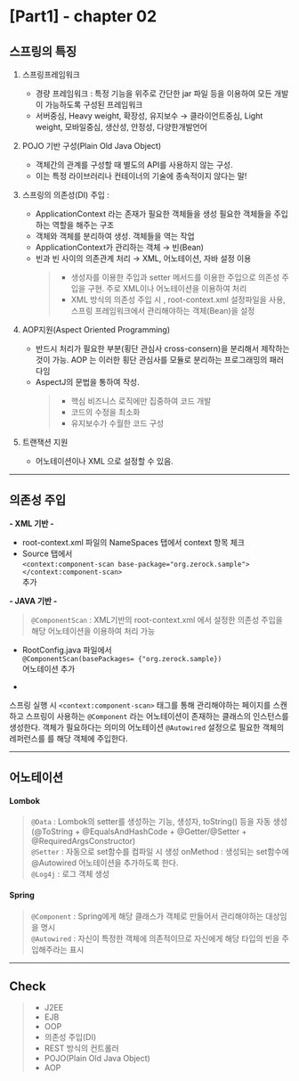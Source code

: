 [Part1] - chapter 02
=========================

스프링의 특징
-------

1. 스프링프레임워크   
   * 경량 프레임워크 : 특정 기능을 위주로 간단한 jar 파일 등을 이용하여 모든 개발이 가능하도록 구성된 프레임워크
   * 서버중심, Heavy weight, 확장성, 유지보수 
   → 클라이언트중심, Light weight, 모바일중심, 생산성, 안정성, 다양한개발언어

2. POJO 기반 구성(Plain Old Java Object)
   * 객체간의 관계를 구성할 때 별도의 API를 사용하지 않는 구성.
   * 이는 특정 라이브러리나 컨테이너의 기술에 종속적이지 않다는 말! 

3. 스프링의 의존성(DI) 주입 : 
   * ApplicationContext 라는 존재가 필요한 객체들을 생성
필요한 객체들을 주입하는 역할을 해주는 구조
   * 객체와 객체를 분리하여 생성. 객체들을 역는 작업
   * ApplicationContext가 관리하는 객체 → 빈(Bean)
   * 빈과 빈 사이의 의존관계 처리 → XML, 어노테이션, 자바 설정 이용
      >- 생성자를 이용한 주입과 setter 메서드를 이용한 주입으로 의존성 주입을 구현. 주로 XML이나 어노테이션을 이용하여 처리
      >- XML 방식의 의존성 주입 시 , root-context.xml 설정파일을 사용, 스프링 프레임워크에서 관리해야하는 객체(Bean)을 설정 

4. AOP지원(Aspect Oriented Programming)   
   * 반드시 처리가 필요한 부분(횡단 관심사 cross-consern)을 분리해서 제작하는 것이 가능. AOP 는 이러한 횡단 관심사를 모듈로 분리하는 프로그래밍의 패러다임   
   * AspectJ의 문법을 통하여 작성. 
      >- 핵심 비즈니스 로직에만 집중하여 코드 개발 
      >- 코드의 수정을 최소화
      >- 유지보수가 수월한 코드 구성 

5. 트랜잭션 지원 
   * 어노테이션이나 XML 으로 설정할 수 있음.

<hr />

의존성 주입 
-----

**- XML 기반 -** 
   - root-context.xml 파일의 NameSpaces 탭에서 context 항목 체크   
   - Source 탭에서   
      ```<context:component-scan base-package="org.zerock.sample"></context:component-scan>```    
   추가 
   
**- JAVA 기반 -**    
   > ```@ComponentScan``` : XML기반의 root-context.xml 에서 설정한 의존성 주입을 해당 어노테이션을 이용하여 처리 가능   
   
   - RootConfig.java 파일에서   
   ```@ComponentScan(basePackages= {"org.zerock.sample})```   
   어노테이션 추가

-

스프링 실행 시 ```<context:component-scan>``` 태그를 통해 관리해야하는 페이지를 스캔하고 스프링이 사용하는 ```@Component``` 라는 어노테이션이 존재하는 클래스의 인스턴스를 생성한다. 객체가 필요하다는 의미의 어노테이션 ```@Autowired``` 설정으로 필요한 객체의 레퍼런스를 를 해당 객체에 주입한다.   


<hr />

어노테이션
-------

#### Lombok 

> ```@Data``` : Lombok의 setter를 생성하는 기능, 생성자, toString() 등을 자동 생성 (@ToString + @EqualsAndHashCode + @Getter/@Setter + @RequiredArgsConstructor)   
> ```@Setter``` :  자동으로 set함수를 컴파일 시 생성
 > onMethod : 생성되는 set함수에 @Autowired 어노테이션을 추가하도록 한다.      
> ```@Log4j``` : 로그 객체 생성

#### Spring

> ```@Component``` : Spring에게 해당 클래스가 객체로 만들어서 관리해야하는 대상임을 명시   
> ```@Autowired``` : 자신이 특정한 객체에 의존적이므로 자신에게 해당 타입의 빈을 주입해주라는 표시

  
<hr />  


Check
-------
> - J2EE
> - EJB
> - OOP
> - 의존성 주입(DI)
> - REST 방식의 컨트롤러
> - POJO(Plain Old Java Object)
> - AOP




